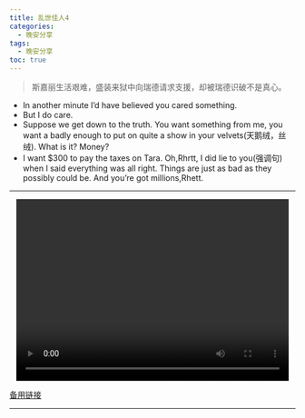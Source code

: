 ```yaml
---
title: 乱世佳人4
categories:
  - 晚安分享
tags:
  - 晚安分享
toc: true 
---
```


> 斯嘉丽生活艰难，盛装来狱中向瑞德请求支援，却被瑞德识破不是真心。

* In another minute I’d have believed you cared something.
* But I do care.
* Suppose we get down to the truth. You want something from me, you want a badly enough to put on quite a show in your velvets(天鹅绒，丝绒). What is it? Money? 
* I want $300 to pay the taxes on Tara. Oh,Rhrtt, I did lie to you(强调句) when I said everything was all right. Things are just as bad as they possibly could be. And you’re got millions,Rhett.


---

<p style="text-align:center">
   <video width="480" height="320" controls>
       <source src="/video/12.mp4">
   </video>
</p>
 <p><a href="/video/12.mp4">备用链接</a></p>
 
---





